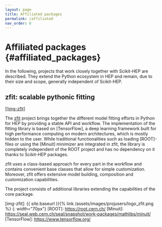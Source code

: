 ```yaml
---
layout: page
title: Affiliated packages
permalink: /affiliated
nav_order: 6
---
```



Affiliated packages {#affiliated_packages}
====================

In the following, projects that work closely together with Scikit-HEP are described. They extend the Python ecosystem in HEP and remain, due to their size and scope, generally independent of Scikit-HEP.


zfit: scalable pythonic fitting
-------------------------------

[![img-zfit]][zfit]

The [zfit](https://zfit.github.io/zfit/) project brings together the different model fitting efforts in Python for HEP by providing a stable API and workflow. The implementation of the fitting library is based on [TensorFlow], a deep learning framework built for high performance computing on modern architectures, which is mostly hidden to the user. While traditional functionalities such as loading [ROOT]-files or using the [Minuit] minimizer are integrated in zfit, the library is completely independent of the ROOT project and has no dependency on it thanks to Scikit-HEP packages.

zfit uses a class-based approach for every part in the workflow and contains convenient base classes that allow for simple customization. Moreover, zfit offers extensive model building, composition and customization capabilities.

The project consists of additional libraries extending the capabilities of the core package.

[zfit]: https://github.com/zfit
[img-zfit]: {{ site.baseurl }}{% link /assets/images/projusers/logo_zfit.png %}
{: width="70px"}
[ROOT]: https://root.cern.ch/
[Minuit]: https://seal.web.cern.ch/seal/snapshot/work-packages/mathlibs/minuit/
[TensorFlow]: https://www.tensorflow.org/